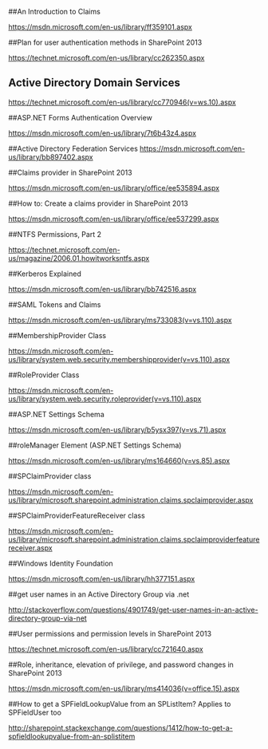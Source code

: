 
##An Introduction to Claims

https://msdn.microsoft.com/en-us/library/ff359101.aspx

##Plan for user authentication methods in SharePoint 2013

https://technet.microsoft.com/en-us/library/cc262350.aspx

## Active Directory Domain Services

https://technet.microsoft.com/en-us/library/cc770946(v=ws.10).aspx

##ASP.NET Forms Authentication Overview

https://msdn.microsoft.com/en-us/library/7t6b43z4.aspx

##Active Directory Federation Services
https://msdn.microsoft.com/en-us/library/bb897402.aspx

##Claims provider in SharePoint 2013

https://msdn.microsoft.com/en-us/library/office/ee535894.aspx

##How to: Create a claims provider in SharePoint 2013

 https://msdn.microsoft.com/en-us/library/office/ee537299.aspx

 ##NTFS Permissions, Part 2

https://technet.microsoft.com/en-us/magazine/2006.01.howitworksntfs.aspx

##Kerberos Explained

https://msdn.microsoft.com/en-us/library/bb742516.aspx

##SAML Tokens and Claims

https://msdn.microsoft.com/en-us/library/ms733083(v=vs.110).aspx

##MembershipProvider Class

https://msdn.microsoft.com/en-us/library/system.web.security.membershipprovider(v=vs.110).aspx

##RoleProvider Class

https://msdn.microsoft.com/en-us/library/system.web.security.roleprovider(v=vs.110).aspx

##ASP.NET Settings Schema

https://msdn.microsoft.com/en-us/library/b5ysx397(v=vs.71).aspx

##roleManager Element (ASP.NET Settings Schema) 

https://msdn.microsoft.com/en-us/library/ms164660(v=vs.85).aspx

##SPClaimProvider class

https://msdn.microsoft.com/en-us/library/microsoft.sharepoint.administration.claims.spclaimprovider.aspx

##SPClaimProviderFeatureReceiver class

https://msdn.microsoft.com/en-us/library/microsoft.sharepoint.administration.claims.spclaimproviderfeaturereceiver.aspx

##Windows Identity Foundation

https://msdn.microsoft.com/en-us/library/hh377151.aspx


##get user names in an Active Directory Group via .net

http://stackoverflow.com/questions/4901749/get-user-names-in-an-active-directory-group-via-net

##User permissions and permission levels in SharePoint 2013

https://technet.microsoft.com/en-us/library/cc721640.aspx


##Role, inheritance, elevation of privilege, and password changes in SharePoint 2013

https://msdn.microsoft.com/en-us/library/ms414036(v=office.15).aspx

##How to get a SPFieldLookupValue from an SPListItem? Applies to SPFieldUser too

http://sharepoint.stackexchange.com/questions/1412/how-to-get-a-spfieldlookupvalue-from-an-splistitem
